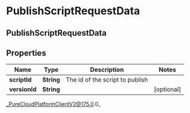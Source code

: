 # PublishScriptRequestData

## PublishScriptRequestData

## Properties

|Name | Type | Description | Notes|
|------------ | ------------- | ------------- | -------------|
| **scriptId** | **String** | The id of the script to publish | |
| **versionId** | **String** |  | [optional] |



_PureCloudPlatformClientV2@175.0.0_
